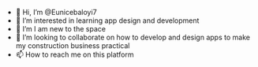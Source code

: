 - 👋 Hi, I’m @Eunicebaloyi7
- 👀 I’m interested in learning app design and development
- 🌱 I’m I am new to the space
- 💞️ I’m looking to collaborate on how to develop and design apps to make my construction business practical 
- 📫 How to reach me on this platform 

<!---
Eunicebaloyi7/Eunicebaloyi7 is a ✨ special ✨ repository because its `README.md` (this file) appears on your GitHub profile.
You can click the Preview link to take a look at your changes.
--->
